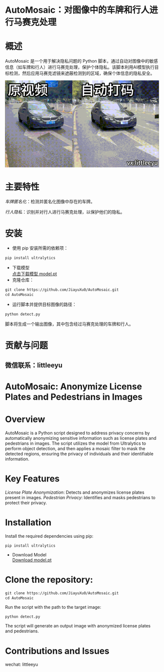 
# AutoMosaic：对图像中的车牌和行人进行马赛克处理
# 概述
AutoMosaic 是一个用于解决隐私问题的 Python 脚本，通过自动对图像中的敏感信息（如车牌和行人）进行马赛克处理，保护个体隐私。该脚本利用AI模型执行目标检测，然后应用马赛克滤镜来遮蔽检测到的区域，确保个体信息的隐私安全。  

![Local GIF](demo.gif)
# 主要特性
*车牌匿名化*：检测并匿名化图像中存在的车牌。 

*行人隐私*：识别并对行人进行马赛克处理，以保护他们的隐私。

# 安装
* 使用 pip 安装所需的依赖项：
```
pip install ultralytics
```
* 下载模型  
[点击下载模型 model.pt](https://drive.google.com/file/d/1yFOyaloi4HZ1Z287kzkpqTQ5bMZ52cgs/view?usp=sharing)
* 克隆仓库：
```
git clone https://github.com/JiayuXu0/AutoMosaic.git
cd AutoMosaic
```
* 运行脚本并提供目标图像的路径：

```
python detect.py
```
脚本将生成一个输出图像，其中包含经过马赛克处理的车牌和行人。

# 贡献与问题 

微信联系：littleeyu
---

# AutoMosaic: Anonymize License Plates and Pedestrians in Images
# Overview
AutoMosaic is a Python script designed to address privacy concerns by automatically anonymizing sensitive information such as license plates and pedestrians in images. The script utilizes the model from Ultralytics to perform object detection, and then applies a mosaic filter to mask the detected regions, ensuring the privacy of individuals and their identifiable information.

# Key Features
*License Plate Anonymization*: Detects and anonymizes license plates present in images.
*Pedestrian Privacy*: Identifies and masks pedestrians to protect their privacy.

# Installation
Install the required dependencies using pip:
```
pip install ultralytics
```
* Download Model  
[Download model.pt](https://drive.google.com/file/d/1yFOyaloi4HZ1Z287kzkpqTQ5bMZ52cgs/view?usp=sharing)
# Clone the repository:

```
git clone https://github.com/JiayuXu0/AutoMosaic.git
cd AutoMosaic
```

Run the script with the path to the target image:

```
python detect.py
```
The script will generate an output image with anonymized license plates and pedestrians.

# Contributions and Issues
wechat: littleeyu